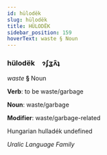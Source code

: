 ```yaml
---
id: hülodëk
slug: hülodëk
title: HÜLODËK
sidebar_position: 159
hoverText: waste § Noun
---
```


### hülodëk&emsp;<span kind="abugida">ɂʄʓʌ̑ʇ</span>

*waste* **§** Noun

**Verb**: to be waste/garbage

**Noun**: waste/garbage

**Modifier**: waste/garbage-related

Hungarian hulladék undefined

*Uralic Language Family*